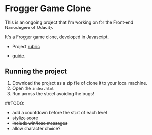 # Frogger Game Clone

This is an ongoing project that I'm working on for the Front-end Nanodegree of Udacity.

It's a Frogger game clone, developed in Javascript.

* Project  [rubric](https://review.udacity.com/#!/projects/2696458597/rubric)

* [guide](https://docs.google.com/document/d/1v01aScPjSWCCWQLIpFqvg3-vXLH2e8_SZQKC8jNO0Dc/pub?embedded=true).

## Running the project
1. Download the project as a zip file of clone it to your local machine.
2. Open the `index.html`
3. Run across the street avoiding the bugs!

##TODO:

* add a countdown before the start of each level
* ~~stylize score~~
* ~~Include win/lose messages~~
* allow character choice?
